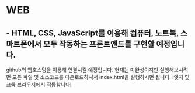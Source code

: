 # WEB

## - HTML, CSS, JavaScript를 이용해 컴퓨터, 노트북, 스마트폰에서 모두 작동하는 프론트엔드를 구현할 예정입니다.
github의 웹호스팅을 이용해 연결시킬 예정입니다. 현재는 미완성이지만 실행해보시려면 모든 파일 및 소스코드를 다운로드하셔서 index.html을 실행하시면 됩니다.
!엣지 및 크롬 브라우저에서 작동합니다!
